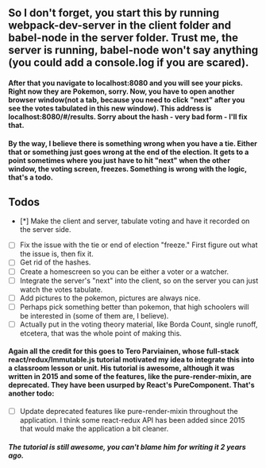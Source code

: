 ## So I don't forget, you start this by running webpack-dev-server in the client folder and babel-node in the server folder. Trust me, the server is running, babel-node won't say anything (you could add a console.log if you are scared).

#### After that you navigate to localhost:8080 and you will see your picks. Right now they are Pokemon, sorry. Now, you have to open another browser window(not a tab, because you need to click "next" after you see the votes tabulated in this new window). This address is localhost:8080/#/results. Sorry about the hash - very bad form - I'll fix that. 

#### By the way, I believe there is something wrong when you have a tie. Either that or something just goes wrong at the end of the election. It gets to a point sometimes where you just have to hit "next" when the other window, the voting screen, freezes. Something is wrong with the logic, that's a todo.

## Todos

- [*] Make the client and server, tabulate voting and have it recorded on the server side.
- [ ] Fix the issue with the tie or end of election "freeze." First figure out what the issue is, then fix it.
- [ ] Get rid of the hashes.
- [ ] Create a homescreen so you can be either a voter or a watcher.
- [ ] Integrate the server's "next" into the client, so on the server you can just watch the votes tabulate.
- [ ] Add pictures to the pokemon, pictures are always nice.
- [ ] Perhaps pick something better than pokemon, that high schoolers will be interested in (some of them are, I believe).
- [ ] Actually put in the voting theory material, like Borda Count, single runoff, etcetera, that was the whole point of making this.

#### Again all the credit for this goes to Tero Parviainen, whose full-stack react/redux/Immutable.js tutorial motivated my idea to integrate this into a classroom lesson or unit. His tutorial is awesome, although it was written in 2015 and some of the features, like the pure-render-mixin, are deprecated. They have been usurped by React's PureComponent. That's another todo:

- [ ] Update deprecated features like pure-render-mixin throughout the application. I think some react-redux API has been added since 2015 that would make the application a bit cleaner. 

##### The tutorial is still awesome, you can't blame him for writing it 2 years ago.
